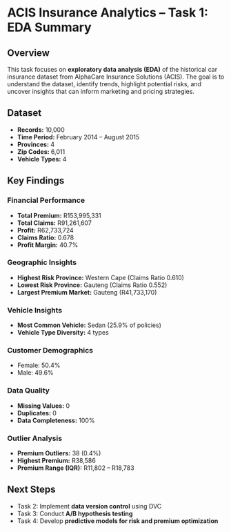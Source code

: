 # ACIS Insurance Analytics – Task 1: EDA Summary

## Overview
This task focuses on **exploratory data analysis (EDA)** of the historical car insurance dataset from AlphaCare Insurance Solutions (ACIS). The goal is to understand the dataset, identify trends, highlight potential risks, and uncover insights that can inform marketing and pricing strategies.

## Dataset
- **Records:** 10,000  
- **Time Period:** February 2014 – August 2015  
- **Provinces:** 4  
- **Zip Codes:** 6,011  
- **Vehicle Types:** 4  

## Key Findings

### Financial Performance
- **Total Premium:** R153,995,331  
- **Total Claims:** R91,261,607  
- **Profit:** R62,733,724  
- **Claims Ratio:** 0.678  
- **Profit Margin:** 40.7%  

### Geographic Insights
- **Highest Risk Province:** Western Cape (Claims Ratio 0.610)  
- **Lowest Risk Province:** Gauteng (Claims Ratio 0.552)  
- **Largest Premium Market:** Gauteng (R41,733,170)  

### Vehicle Insights
- **Most Common Vehicle:** Sedan (25.9% of policies)  
- **Vehicle Type Diversity:** 4 types  

### Customer Demographics
- Female: 50.4%  
- Male: 49.6%  

### Data Quality
- **Missing Values:** 0  
- **Duplicates:** 0  
- **Data Completeness:** 100%  

### Outlier Analysis
- **Premium Outliers:** 38 (0.4%)  
- **Highest Premium:** R38,586  
- **Premium Range (IQR):** R11,802 – R18,783  

## Next Steps
- Task 2: Implement **data version control** using DVC  
- Task 3: Conduct **A/B hypothesis testing**  
- Task 4: Develop **predictive models for risk and premium optimization**
